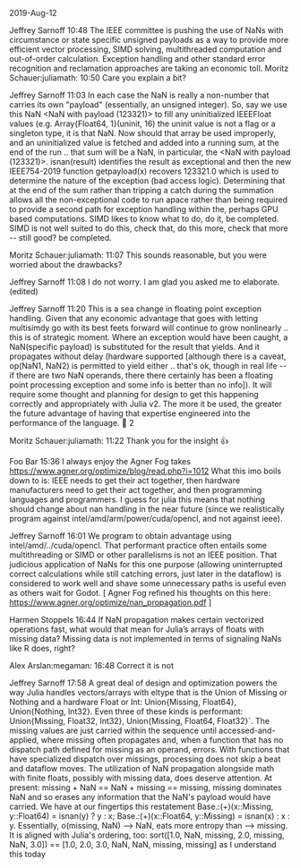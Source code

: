 2019-Aug-12

Jeffrey Sarnoff 10:48
The IEEE committee is pushing the use of NaNs with circumstance or state specific unsigned payloads as a way to provide more efficient vector processing, SIMD solving, multithreaded computation and out-of-order calculation. Exception handling and other standard error recognition and reclamation approaches are taking an economic toll.
Moritz Schauer:juliamath: 10:50
Care you explain a bit?

Jeffrey Sarnoff 11:03
In each case the NaN is really a non-number that carries its own "payload" (essentially, an unsigned integer).  So, say we use this NaN <NaN with payload (123321)> to fill any uninitialized IEEEFloat values (e.g. Array{Float64, 1}(uninit, 16) the uninit value is not a flag or a singleton type, it is that NaN.  Now should that array be used improperly, and an uninitialized value is fetched and added into a running sum, at the end of the run .. that sum will be a NaN, in particular, the <NaN with payload (123321)>.  isnan(result) identifies the result as exceptional and then the new IEEE754-2019 function getpayload(x) recovers 123321.0 which is used to determine the nature of the exception (bad access logic).  Determining that at the end of the sum rather than tripping a catch during the summation allows all the non-exceptional code to run apace rather than being required to provide a second path for exception handling within the, perhaps GPU based computations.
SIMD likes to know what to do, do it, be completed.  SIMD is not well suited to do this, check that, do this more, check that more -- still good? be completed.

Moritz Schauer:juliamath: 11:07
This sounds reasonable, but you were worried about the drawbacks?

Jeffrey Sarnoff 11:08
I do not worry.  I am glad you asked me to elaborate. (edited) 

Jeffrey Sarnoff 11:20
This is a sea change in floating point exception handling.  Given that any economic advantage that goes with letting multisimdy go with its best feets forward will continue to grow nonlinearly .. this is of strategic moment.  Where an exception would have been caught, a NaN(specific payload) is substituted for the result that yields.  And it propagates without delay (hardware supported [although there is a caveat, op(NaN1, NaN2) is permitted to yield either .. that's ok, though in real life -- if there are two NaN operands, there there certainly has been a floating point processing exception and some info is better than no info]).  It will require some thought and planning for design to get this happening correctly and appropriately with Julia v2.  The more it be used, the greater the future advantage of having that expertise engineered into the performance of the language.
:raised_hands:
2

Moritz Schauer:juliamath: 11:22
Thank you for the insight :+1:

Foo Bar 15:36
I always enjoy the Agner Fog takes https://www.agner.org/optimize/blog/read.php?i=1012
What this imo boils down to is: IEEE needs to get their act together, then hardware manufacturers need to get their act together, and then programming languages and programmers. I guess for julia this means that nothing should change about nan handling in the near future (since we realistically program against intel/amd/arm/power/cuda/opencl, and not against ieee).

Jeffrey Sarnoff 16:01
We program to obtain advantage using intel/amd/../cuda/opencl.  That performant practice often entails some multithreading or SIMD or other parallelisms is not an IEEE position.  That judicious application of NaNs for this one purpose (allowing uninterrupted correct calculations while still catching errors, just later in the dataflow) is considered to work well and shave some unnecessary paths is useful even as others wait for Godot.
[ Agner Fog refined his thoughts on this here:   https://www.agner.org/optimize/nan_propagation.pdf ]

Harmen Stoppels 16:44
If NaN propagation makes certain vectorized operations fast, what would that mean for Julia’s arrays of floats with missing data? Missing data is not implemented in terms of signaling NaNs like R does, right?

Alex Arslan:megaman: 16:48
Correct it is not

Jeffrey Sarnoff 17:58
A great deal of design and optimization powers the way Julia handles vectors/arrays with eltype that is the Union of Missing or Nothing and a hardware Float or Int: Union{Missing, Float64}, Union{Nothing, Int32}.  Even three of these kinds is performant: Union{Missing, Float32, Int32}, Union{Missing, Float64, Float32}`.
The missing values are just carried within the sequence until accessed-and-applied, where missing often propagates and, when a function that has no dispatch path defined for missing as an operand, errors.  With functions that have specialized dispatch over missings, processing does not skip a beat and dataflow moves.
The utilization of NaN propagation alongside math with finite floats, possibly with missing data,  does deserve attention.  At present:  missing + NaN == NaN + missing == missing, missing dominates NaN and so erases any information that the NaN's payload would have carried.  We have at our fingertips this restatement
Base.:(+)(x::Missing, y::Float64) = isnan(y) ? y : x; Base.:(+)(x::Float64, y::Missing) = isnan(x) : x : y.
Essentially, o(missing, NaN) --> NaN, eats more entropy than --> missing.  It is aligned with Julia's ordering, too: sort([1.0, NaN, missing, 2.0, missing, NaN, 3.0]) == [1.0,  2.0,  3.0,  NaN,  NaN,  missing,  missing]
as I understand this today
